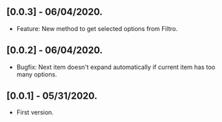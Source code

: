 ## [0.0.3] - 06/04/2020.

* Feature: New method to get selected options from Filtro.

## [0.0.2] - 06/04/2020.

* Bugfix: Next item doesn't expand automatically if current item has too many options.

## [0.0.1] - 05/31/2020.

* First version.
